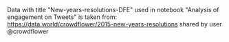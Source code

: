 Data with title "New-years-resolutions-DFE" used in notebook "Analysis of engagement on Tweets" is taken from:
https://data.world/crowdflower/2015-new-years-resolutions 
shared by user @crowdflower
